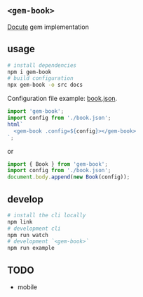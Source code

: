 ## `<gem-book>`

[Docute](https://github.com/egoist/docute) gem implementation

## usage

```bash
# install dependencies
npm i gem-book
# build configuration
npx gem-book -o src docs
```

Configuration file example: [book.json](https://github.com/mantou132/gem-book/blob/master/src/examples/hello/book.json).

```js
import 'gem-book';
import config from './book.json';
html`
  <gem-book .config=${config}></gem-book>
`;
```

or

```js
import { Book } from 'gem-book';
import config from './book.json';
document.body.append(new Book(config));
```

## develop

```bash
# install the cli locally
npm link
# development cli
npm run watch
# development `<gem-book>`
npm run example
```

## TODO

- mobile
